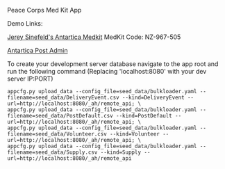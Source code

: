 Peace Corps Med Kit App

Demo Links:

[Jerey Sinefeld's Antartica Medkit](https://pcmedkit.appspot.com/ant/21036/status?k=agpzfnBjbWVka2l0cg4LEgZNZWRLaXQYrKQBDA)
MedKit Code: NZ-967-505

[Antartica Post Admin](https://pcmedkit.appspot.com/admin/ant)

To create your development server database navigate to the app root and run the following command (Replacing 'localhost:8080' with your dev server IP:PORT)

    appcfg.py upload_data --config_file=seed_data/bulkloader.yaml --filename=seed_data/DeliveryEvent.csv --kind=DeliveryEvent --url=http://localhost:8080/_ah/remote_api; \
    appcfg.py upload_data --config_file=seed_data/bulkloader.yaml --filename=seed_data/PostDefault.csv --kind=PostDefault --url=http://localhost:8080/_ah/remote_api; \
    appcfg.py upload_data --config_file=seed_data/bulkloader.yaml --filename=seed_data/Volunteer.csv --kind=Volunteer --url=http://localhost:8080/_ah/remote_api; \
    appcfg.py upload_data --config_file=seed_data/bulkloader.yaml --filename=seed_data/Supply.csv --kind=Supply --url=http://localhost:8080/_ah/remote_api
